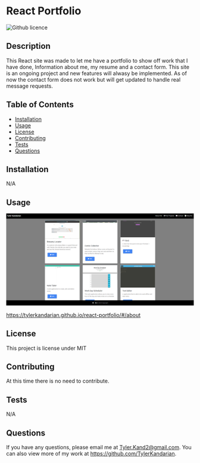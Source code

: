 # React Portfolio

![Github licence](http://img.shields.io/badge/license-MIT-blue.svg)
## Description

This React site was made to let me have a portfolio to show off work that I have done, Information about me, my resume and a contact form. This site is an ongoing project and new features will alwasy be implemented. As of now the contact form does not work but will get updated to handle real message requests.

## Table of Contents

- [Installation](#installation)
- [Usage](#usage)
- [License](#license)
- [Contributing](#contributing)
- [Tests](#tests)
- [Questions](#questions)

## Installation

N/A

## Usage

![ScreenShot from application](./src/assets/Capture.PNG)

https://tylerkandarian.github.io/react-portfolio/#/about

## License

This project is license under MIT

## Contributing

At this time there is no need to contribute.

## Tests

N/A

## Questions

If you have any questions, please email me at Tyler.Kand2@gmail.com. You can also view more of my work at https://github.com/TylerKandarian.
